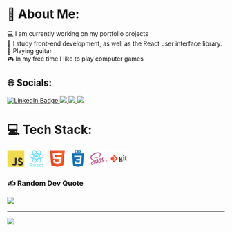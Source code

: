 # 💫 About Me:
💻 I am currently working on my portfolio projects <br>🔭 I study front-end development, as well as the React user interface library.<br>🎸 Playing guitar<br>🎮 In my free time I like to play computer games


## 🌐 Socials:
<div id="badges">
  <a href="https://www.linkedin.com/in/roman-bulanov/">
    <img src="https://img.shields.io/badge/LinkedIn-rgb(0,%20238,%20255)?style=for-the-badge&logo=linkedin&logoColor=white" alt="LinkedIn Badge"/>
  </a>
  <a href="https://t.me/bulanov_roman">
    <img src="https://img.shields.io/badge/Telegram-rgb(0,%20238,%20255)?style=for-the-badge&logo=telegram&logoColor=white"/>
  </a>
  <a href="https://api.whatsapp.com/send/?phone=79273355448&text&type=phone_number&app_absent=0">
    <img src="https://img.shields.io/badge/WhatsApp-rgb(0,%20238,%20255)?style=for-the-badge&logo=WhatsApp&logoColor=white"/>
  </a>
  <a href="https://vk.com/reflexiv">
    <img src="https://img.shields.io/badge/VKontakte-rgb(0,%20238,%20255)?style=for-the-badge&logo=vk&logoColor=white"/>
  </a>
</div>

# 💻 Tech Stack:

<div>
   <img src="https://github.com/devicons/devicon/blob/master/icons/javascript/javascript-original.svg" title="JavaScript" alt="JavaScript" width="40" height="40"/>&nbsp;
   <img src="https://github.com/devicons/devicon/blob/master/icons/react/react-original-wordmark.svg" title="React" alt="React" width="40" height="40"/>&nbsp;
   <img src="https://github.com/devicons/devicon/blob/master/icons/html5/html5-original.svg" title="HTML5" alt="HTML" width="40" height="40"/>&nbsp;
   <img src="https://github.com/devicons/devicon/blob/master/icons/css3/css3-plain-wordmark.svg"  title="CSS3" alt="CSS" width="40" height="40"/>&nbsp;
   <img src="https://github.com/devicons/devicon/blob/master/icons/sass/sass-original.svg"  title="SAAS-SCSS" alt="SAAS-SCSS" width="40" height="40"/>&nbsp;
   <img src="https://github.com/devicons/devicon/blob/master/icons/git/git-original-wordmark.svg" title="Git" **alt="Git" width="40" height="40"/>
</div>

### ✍️ Random Dev Quote
![](https://quotes-github-readme.vercel.app/api?type=horizontal&theme=radical)


---
[![](https://visitcount.itsvg.in/api?id=romanbulanov&icon=0&color=0)](https://visitcount.itsvg.in)

<!-- Proudly created with GPRM ( https://gprm.itsvg.in ) -->
